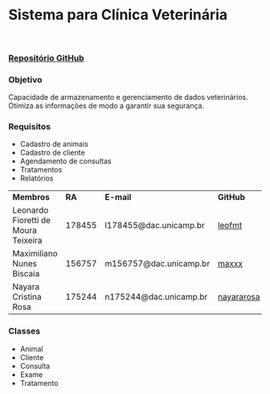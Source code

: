 <h1> Sistema para Clínica Veterinária</h1> <br>
<h3><a href="https://github.com/nayararosa/SI400/"> Repositório GitHub </h3></a>
<h3>Objetivo</h3>
<p> Capacidade de armazenamento e gerenciamento de dados veterinários. Otimiza as informações de modo a garantir sua segurança.</p>
<h3> Requisitos</h3>
<ul>
<li> Cadastro de animais </li>
<li> Cadastro de cliente </li>
<li> Agendamento de consultas </li>
<li> Tratamentos </li>
<li> Relatórios </li>
</ul>
<table>
  <tr>
    <td><b>Membros</b></td>
    <td><b>RA</b></td>
    <td><b>E-mail</b></td>
    <td><b>GitHub</b></td>
  </tr>
  <tr>
    <td>Leonardo Fioretti de Moura Teixeira</td>
    <td>178455</td>
    <td>l178455@dac.unicamp.br</td>
    <td><a href="https://github.com/leofmt">leofmt</a></td>
  </tr>
  <tr>
    <td>Maximiliano Nunes Biscaia</td>
    <td>156757</td>
    <td>m156757@dac.unicamp.br</td>
    <td><a href="https://github.com/maxxx">maxxx</a></td>
  </tr>
  <tr>
    <td>Nayara Cristina Rosa</td>
    <td>175244</td>
    <td>n175244@dac.unicamp.br</td>
    <td><a href="https://github.com/nayararosa">nayararosa</a></td>
    </tr>
</table>
<h3>Classes</h3>
<ul>
<li>Animal</li>
<li>Cliente</li>
<li>Consulta</li>
<li>Exame</li>
<li>Tratamento</li>
</ul>
